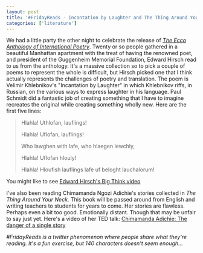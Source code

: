```yaml
---
layout: post
title: '#FridayReads - Incantation by Laughter and The Thing Around Your Neck'
categories: ['literature']
---
```

We had a little party the other night to celebrate the release of <em><a href="http://wordswithoutborders.org/books/#the-ecco-anthology-of-international-poetry">The Ecco Anthology of International Poetry</a></em>. Twenty or so people gathered in a beautiful Manhattan apartment with the treat of having the renowned poet, and president of the Guggenheim Memorial Foundation, Edward Hirsch read to us from the anthology. It's a massive collection so to pick a couple of poems to represent the whole is difficult, but Hirsch picked one that I think actually represents the challenges of poetry and translation. The poem is Velimir Khlebnikov's "Incantation by Laughter" in which Khlebnikov riffs, in Russian, on the various ways to express laughter in his language. Paul Schmidt did a fantastic job of creating something that I have to imagine recreates the original while creating something wholly new. Here are the first five lines:
<blockquote>Hlahla! Uthlofan, lauflings!

Hlahla! Uflofan, lauflings!

Who lawghen with lafe, who hlaegen lewchly,

Hlahla! Uflofan hlouly!

Hlahla! Hloufish lauflings lafe uf beloght lauchalorum!</blockquote>
You might like to see <a href="http://bigthink.com/edwardhirsch">Edward Hirsch's Big Think video</a>

I've also been reading Chimamanda Ngozi Adichie's stories collected in <em>The Thing Around Your Neck.</em> This book will be passed around from English and writing teachers to students for years to come. Her stories are flawless. Perhaps even a bit too good. Emotionally distant. Though that may be unfair to say just yet. Here's a video of her TED talk: <a href="http://www.ted.com/talks/lang/eng/chimamanda_adichie_the_danger_of_a_single_story.html">Chimamanda Adichie: The danger of a single story</a>

<em>#FridayReads is a twitter phenomenon where people share what they're reading. It's a fun exercise, but 140 characters doesn't seem enough...</em>
